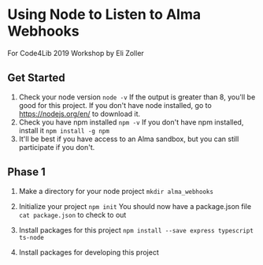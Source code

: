 # Using Node to Listen to Alma Webhooks
For Code4Lib 2019 Workshop by Eli Zoller

## Get Started
1. Check your node version
`node -v`
If the output is greater than 8, you'll be good for this project.
If you don't have node installed, go to https://nodejs.org/en/ to download it.
2. Check you have npm installed
`npm -v`
If you don't have npm installed, install it `npm install -g npm`
3. It'll be best if you have access to an Alma sandbox, but you can still participate if you don't.



## Phase 1
1. Make a directory for your node project
```mkdir alma_webhooks```

2. Initialize your project
```npm init```
    You should now have a package.json file
```cat package.json``` to check to out

3. Install packages for this project
```npm install --save express typescript ts-node```

4. Install packages for developing this project
